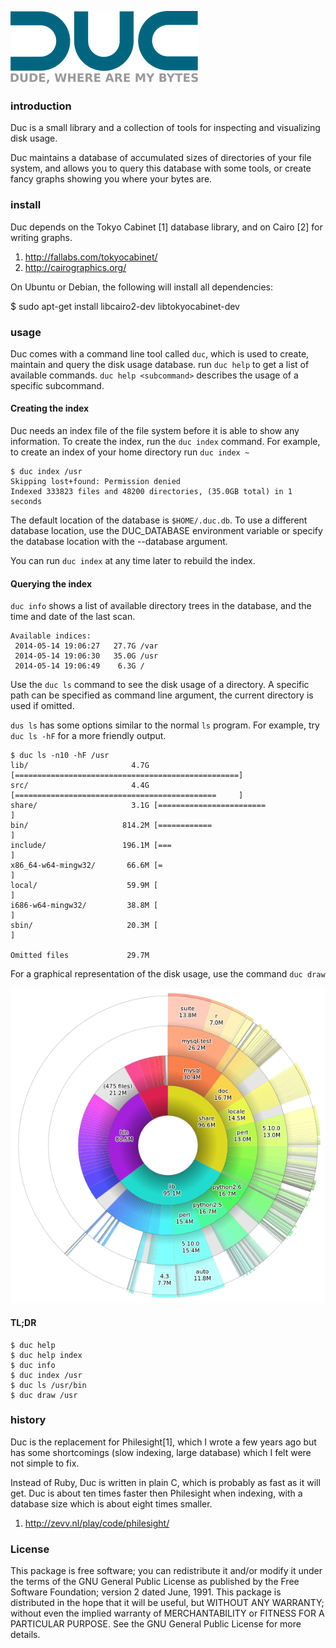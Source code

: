 
![Duc](/img/duc.png) 

### introduction

Duc is a small library and a collection of tools for inspecting and visualizing
disk usage. 

Duc maintains a database of accumulated sizes of directories of your file
system, and allows you to query this database with some tools, or create fancy
graphs showing you where your bytes are.


### install

Duc depends on the Tokyo Cabinet [1] database library, and on Cairo [2] for writing
graphs.

1. http://fallabs.com/tokyocabinet/
2. http://cairographics.org/

On Ubuntu or Debian, the following will install all dependencies:

$ sudo apt-get install libcairo2-dev libtokyocabinet-dev


### usage

Duc comes with a command line tool called `duc`, which is used to create,
maintain and query the disk usage database.  run `duc help` to get a list of
available commands. `duc help <subcommand>` describes the usage of a specific
subcommand.


#### Creating the index

Duc needs an index file of the file system before it is able to show any
information.  To create the index, run the `duc index` command. For example, to
create an index of your home directory run `duc index ~`

```
$ duc index /usr
Skipping lost+found: Permission denied
Indexed 333823 files and 48200 directories, (35.0GB total) in 1 seconds
```

The default location of the database is `$HOME/.duc.db`. To use a different database
location, use the DUC_DATABASE environment variable or specify the database
location with the --database argument.

You can run `duc index` at any time later to rebuild the index.


#### Querying the index

`duc info` shows a list of available directory trees in the database, and the time
and date of the last scan.

```
Available indices:
 2014-05-14 19:06:27   27.7G /var
 2014-05-14 19:06:30   35.0G /usr
 2014-05-14 19:06:49    6.3G /
```

Use the `duc ls` command to see the disk usage of a directory. A specific path
can be specified as command line argument, the current directory is used if omitted.

`dus ls` has some options similar to the normal `ls` program. For example, try
`duc ls -hF` for a more friendly output.

```
$ duc ls -n10 -hF /usr
lib/                       4.7G [==================================================]
src/                       4.4G [=============================================     ]
share/                     3.1G [========================                          ]
bin/                     814.2M [============                                                              ]
include/                 196.1M [===                                                                       ]
x86_64-w64-mingw32/       66.6M [=                                                                         ]
local/                    59.9M [                                                                          ]
i686-w64-mingw32/         38.8M [                                                                          ]
sbin/                     20.3M [                                                                          ]

Omitted files             29.7M
```

For a graphical representation of the disk usage, use the command `duc draw`

![Example](/img/example.png) 

#### TL;DR

```
$ duc help
$ duc help index
$ duc info
$ duc index /usr
$ duc ls /usr/bin
$ duc draw /usr
```


### history

Duc is the replacement for Philesight[1], which I wrote a few years ago but has
some shortcomings (slow indexing, large database) which I felt were not simple
to fix.

Instead of Ruby, Duc is written in plain C, which is probably as fast as it
will get. Duc is about ten times faster then Philesight when indexing, with a
database size which is about eight times smaller.

1. http://zevv.nl/play/code/philesight/


### License

This package is free software; you can redistribute it and/or modify it under
the terms of the GNU General Public License as published by the Free Software
Foundation; version 2 dated June, 1991. This package is distributed in the hope
that it will be useful, but WITHOUT ANY WARRANTY; without even the implied
warranty of MERCHANTABILITY or FITNESS FOR A PARTICULAR PURPOSE. See the GNU
General Public License for more details.

